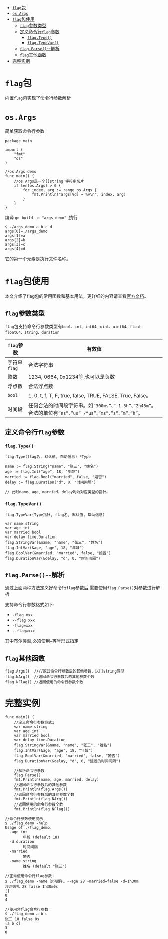 
- [`flag`包](#flag包)
- [`os.Args`](#osargs)
- [`flag`包使用](#flag包使用)
	- [`flag`参数类型](#flag参数类型)
	- [定义命令行`flag`参数](#定义命令行flag参数)
		- [`flag.Type()`](#flagtype)
		- [`flag.TypeVar()`](#flagtypevar)
	- [`flag.Parse()`--解析](#flagparse--解析)
	- [`flag`其他函数](#flag其他函数)
- [完整实例](#完整实例)

# `flag`包

内置`flag`包实现了命令行参数解析

# `os.Args`

简单获取命令行参数

```golang
package main

import (
	"fmt"
	"os"
)

//os.Args demo
func main() {
    //os.Args是一个[]string 字符串切片
    if len(os.Args) > 0 {
        for index, arg := range os.Args {
            fmt.Println("args[%d] = %v\n", index, arg)
        }
    }
}
```

编译  `go build -o "args_demo"` ,执行

```shell
$ ./args_demo a b c d
args[0]=./args_demo
args[1]=a
args[2]=b
args[3]=c
args[4]=d
```

它的第一个元素是执行文件名称。

# `flag`包使用

本文介绍了flag包的常用函数和基本用法，更详细的内容请查看[官方文档](https://studygolang.com/pkgdoc)。

## `flag`参数类型

`flag`包支持命令行参数类型有`bool、int、int64、uint、uint64、float float64、string、duration`

| `flag`参数   | 有效值                                                                                                       |
| ------------ | ------------------------------------------------------------------------------------------------------------ |
| 字符串`flag` | 合法字符串                                                                                                   |
| 整数         | 1234, 0664, 0x1234等,也可以是负数                                                                            |
| 浮点数       | 合法浮点数                                                                                                   |
| `bool`       | 1, 0, t, f, T, F, true, false, TRUE, FALSE, True, False。                                                    |
| 时间段       | 任何合法的时间段字符串。如`”300ms”、”-1.5h”、”2h45m”`。合法的单位有`”ns”、”us” /“µs”、”ms”、”s”、”m”、”h”`。 |

## 定义命令行`flag`参数

### `flag.Type()`

```golang
flag.Type(flag名, 默认值, 帮助信息) *Type

name := flag.String("name", "张三", "姓名")
age := flag.Int("age", 18, "年龄")
married := flag.Bool("married", false, "婚否")
delay := flag.Duration("d", 0, "时间间隔")

// 此时name、age、married、delay均为对应类型的指针。
```

### `flag.TypeVar()`

```golang
flag.TypeVar(Type指针, flag名, 默认值, 帮助信息)

var name string
var age int
var married bool
var delay time.Duration
flag.StringVar(&name, "name", "张三", "姓名")
flag.IntVar(&age, "age", 18, "年龄")
flag.BoolVar(&married, "married", false, "婚否")
flag.DurationVar(&delay, "d", 0, "时间间隔")
```

## `flag.Parse()`--解析

通过上面两种方法定义好命令行`flag`参数后,需要使用`flag.Parse()`对参数进行解析

支持命令行参数格式如下:

*   `-flag xxx `
*   `--flag xxx`
*   `-flag=xxx`
*   `--flag=xxx`

其中布尔类型,必须使用`=`等号形式指定

## `flag`其他函数

```golang
flag.Args()  ////返回命令行参数后的其他参数，以[]string类型
flag.NArg()  //返回命令行参数后的其他参数个数
flag.NFlag() //返回使用的命令行参数个数
```

# 完整实例

```golang
func main() {
	//定义命令行参数方式1
	var name string
	var age int
	var married bool
	var delay time.Duration
	flag.StringVar(&name, "name", "张三", "姓名")
	flag.IntVar(&age, "age", 18, "年龄")
	flag.BoolVar(&married, "married", false, "婚否")
	flag.DurationVar(&delay, "d", 0, "延迟的时间间隔")

	//解析命令行参数
	flag.Parse()
	fmt.Println(name, age, married, delay)
	//返回命令行参数后的其他参数
	fmt.Println(flag.Args())
	//返回命令行参数后的其他参数个数
	fmt.Println(flag.NArg())
	//返回使用的命令行参数个数
	fmt.Println(flag.NFlag())
	
//命令行参数使用提示
$ ./flag_demo -help
Usage of ./flag_demo:
  -age int
        年龄 (default 18)
  -d duration
        时间间隔
  -married
        婚否
  -name string
        姓名 (default "张三")
        
//正常使用命令行flag参数：
$ ./flag_demo -name 沙河娜扎 --age 28 -married=false -d=1h30m
沙河娜扎 28 false 1h30m0s
[]
0
4

//使用非flag命令行参数：
$ ./flag_demo a b c
张三 18 false 0s
[a b c]
3
0
```

